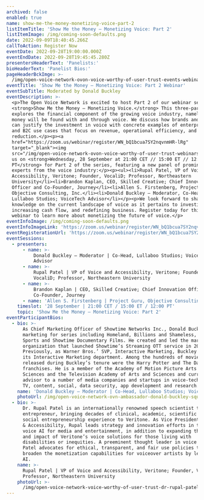 ```yaml
---
archived: false
enabled: true
name: show-me-the-money-monetizing-voice-part-2
listItemTitle: 'Show Me the Money – Monetizing Voice: Part 2'
listItemImage: /img/coming-soon-defaults.png
date: 2022-09-09T18:40:45.266Z
callToAction: Register Now
eventDate: 2022-09-28T19:00:00.000Z
eventEndDate: 2022-09-28T19:45:45.280Z
presentersHeaderText: 'Panelists:'
bioHeaderText: 'Panelist Bios:'
pageHeaderBckImge: >-
  /img/open-voice-network-ovon-voice-worthy-of-user-trust-events-webinar-temporary-header.png
eventTitle: 'Show Me the Money — Monetizing Voice: Part 2 Webinar'
eventSubTitle: Moderated by Donald Buckley
eventDescription: >-
  <p>The Open Voice Network is excited to host Part 2 of our webinar series,
  <strong>Show Me the Money – Monetizing Voice.</strong> This three-part series
  explores the financial component of the growing voice industry, namely where
  money will be found with and through voice. We discuss how brands and agencies
  can justify the investment in voice with concrete examples of enterprise, B2B,
  and B2C use cases that focus on revenue, operational efficiency, and cost
  reduction.</p><p><a
  href="https://zoom.us/webinar/register/WN_bQ1bcua7SY2nqvnmHR-lRg"
  target="_blank"><img
  src="/img/open-voice-network-ovon-voice-worthy-of-user-trust-webinars-register-now-button-1.png"></a></p><p>Join
  us on <strong>Wednesday, 28 September at 21:00 CET // 15:00 ET // 12:00
  PT</strong> for Part 2 of the series, featuring a new panel of prominent
  experts from the voice industry:</p><p><ul><li>Rupal Patel, VP of Voice and
  Accessibility, Veritone; Founder, VocaliD; Professor, Northeastern
  University</li><li>Brandon Kaplan, CEO, Skilled Creative; Chief Innovation
  Officer and Co-Founder, Journey</li><li>Allen S. Firstenberg, Project Guru,
  Objective Consulting, Inc.</li><li>Donald Buckley – Moderator, Co-Head,
  Lullaboo Studios; VoiceTech Advisor</li></p><p>We look forward to sharing our
  knowledge on the current landscape of voice as it pertains to investing,
  increasing cash flow, and redefining business. Register today for this free
  webinar to learn more about monetizing the future of voice.</p>
eventInfoImage: /img/coming-soon-defaults.png
eventInfoImageLink: 'https://zoom.us/webinar/register/WN_bQ1bcua7SY2nqvnmHR-lRg'
eventRegisterationUrl: 'https://zoom.us/webinar/register/WN_bQ1bcua7SY2nqvnmHR-lRg'
eventSessions:
  - presenters:
      - name: >-
          Donald Buckley – Moderator | Co-Head, Lullaboo Studios; VoiceTech
          Advisor
      - name: >-
          Rupal Patel | VP of Voice and Accessibility, Veritone; Founder,
          VocaliD; Professor, Northeastern University
      - name: >-
          Brandon Kaplan | CEO, Skilled Creative; Chief Innovation Officer and
          Co-Founder, Journey
      - name: 'Allen S. Firstenberg | Project Guru, Objective Consulting, Inc.'
    timeslot: '28 September | 21:00 CET / 15:00 ET / 12:00 PT'
    topic: 'Show Me the Money – Monetizing Voice: Part 2'
eventParticipantBios:
  - bio: >-
      As Chief Marketing Officer of Showtime Networks Inc., Donald Buckley led
      marketing for series including Homeland, Billions and Shameless, Showtime
      Sports and Showtime Documentary Films. He created and led the marketing
      organization that launched Showtime’s Streaming OTT service in 2015.
      Previously, as Warner Bros.’ SVP, Interactive Marketing, Buckley founded
      its Interactive Marketing department. Among the hundreds of movies
      released during Buckley’s tenure were the Harry Potter and The Dark Knight
      franchises. He is a member of the Academy of Motion Picture Arts and
      Sciences and the Television Academy of Arts and Sciences and currently
      advisor to a number of media companies and startups in voice-tech, gaming,
      TV, content, social, data security, app development and research.
    name: 'Donald Buckley – Moderator | Co-Head, Lullaboo Studios; VoiceTech Advisor'
    photoUrl: /img/open-voice-network-ovn-ambassador-donald-buckley-square.jpg
  - bio: >-
      Dr. Rupal Patel is an internationally renowned speech scientist turned
      entrepreneur, bringing decades of clinical, academic, scientific and
      social entrepreneurship experience to Veritone. As Vice President of Voice
      & Accessibility, Rupal leads strategy and innovation efforts in the use of
      voice AI for media and entertainment, in addition to expanding the reach
      and impact of Veritone’s voice solutions for those living with
      disabilities or inequities. A preeminent thought leader in voice AI, Dr.
      Patel advocates for ethical, transparent, and fair use policies that can
      broaden the monetization capabilities for voiceover artists by leveraging
      AI.
    name: >-
      Rupal Patel | VP of Voice and Accessibility, Veritone; Founder, VocaliD;
      Professor, Northeastern University
    photoUrl: >-
      /img/open-voice-network-voice-worthy-of-user-trust-dr-rupal-patel-headshot.jpg
---
```


